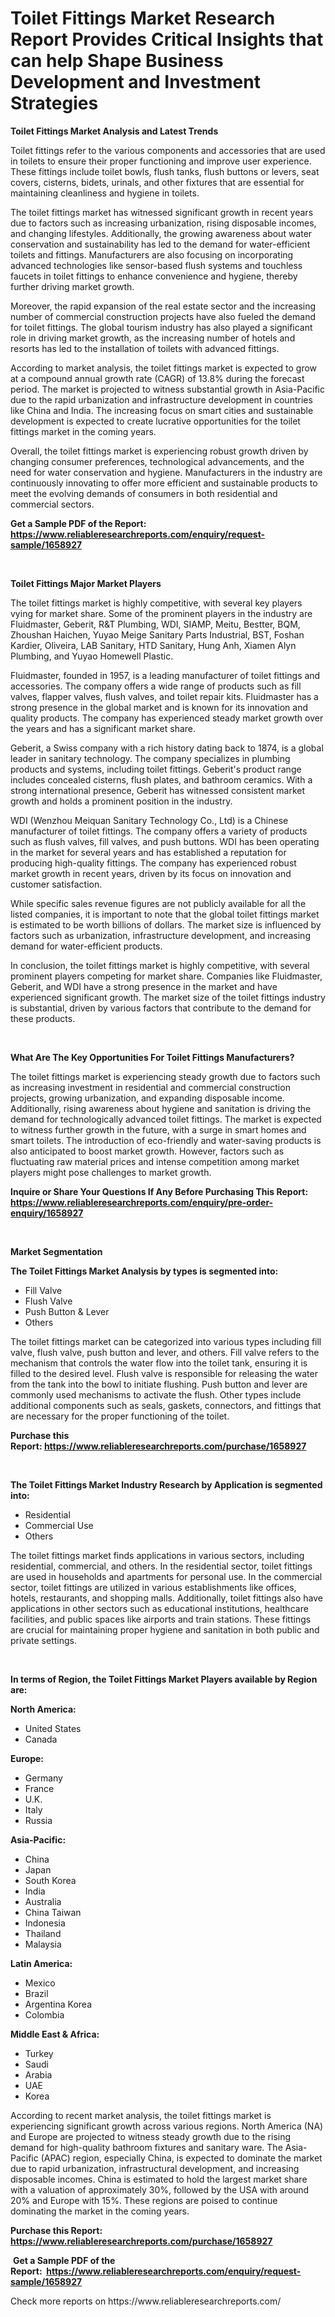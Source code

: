 <p><h1>Toilet Fittings Market Research Report Provides Critical Insights that can help Shape Business Development and Investment Strategies</h1></p><p><strong>Toilet Fittings Market Analysis and Latest Trends</strong></p>
<p><p>Toilet fittings refer to the various components and accessories that are used in toilets to ensure their proper functioning and improve user experience. These fittings include toilet bowls, flush tanks, flush buttons or levers, seat covers, cisterns, bidets, urinals, and other fixtures that are essential for maintaining cleanliness and hygiene in toilets.</p><p>The toilet fittings market has witnessed significant growth in recent years due to factors such as increasing urbanization, rising disposable incomes, and changing lifestyles. Additionally, the growing awareness about water conservation and sustainability has led to the demand for water-efficient toilets and fittings. Manufacturers are also focusing on incorporating advanced technologies like sensor-based flush systems and touchless faucets in toilet fittings to enhance convenience and hygiene, thereby further driving market growth.</p><p>Moreover, the rapid expansion of the real estate sector and the increasing number of commercial construction projects have also fueled the demand for toilet fittings. The global tourism industry has also played a significant role in driving market growth, as the increasing number of hotels and resorts has led to the installation of toilets with advanced fittings.</p><p>According to market analysis, the toilet fittings market is expected to grow at a compound annual growth rate (CAGR) of 13.8% during the forecast period. The market is projected to witness substantial growth in Asia-Pacific due to the rapid urbanization and infrastructure development in countries like China and India. The increasing focus on smart cities and sustainable development is expected to create lucrative opportunities for the toilet fittings market in the coming years.</p><p>Overall, the toilet fittings market is experiencing robust growth driven by changing consumer preferences, technological advancements, and the need for water conservation and hygiene. Manufacturers in the industry are continuously innovating to offer more efficient and sustainable products to meet the evolving demands of consumers in both residential and commercial sectors.</p></p>
<p><strong>Get a Sample PDF of the Report:&nbsp; <a href="https://www.reliableresearchreports.com/enquiry/request-sample/1658927">https://www.reliableresearchreports.com/enquiry/request-sample/1658927</a></strong></p>
<p>&nbsp;</p>
<p><strong>Toilet Fittings Major Market Players</strong></p>
<p><p>The toilet fittings market is highly competitive, with several key players vying for market share. Some of the prominent players in the industry are Fluidmaster, Geberit, R&T Plumbing, WDI, SIAMP, Meitu, Bestter, BQM, Zhoushan Haichen, Yuyao Meige Sanitary Parts Industrial, BST, Foshan Kardier, Oliveira, LAB Sanitary, HTD Sanitary, Hung Anh, Xiamen Alyn Plumbing, and Yuyao Homewell Plastic.</p><p>Fluidmaster, founded in 1957, is a leading manufacturer of toilet fittings and accessories. The company offers a wide range of products such as fill valves, flapper valves, flush valves, and toilet repair kits. Fluidmaster has a strong presence in the global market and is known for its innovation and quality products. The company has experienced steady market growth over the years and has a significant market share.</p><p>Geberit, a Swiss company with a rich history dating back to 1874, is a global leader in sanitary technology. The company specializes in plumbing products and systems, including toilet fittings. Geberit's product range includes concealed cisterns, flush plates, and bathroom ceramics. With a strong international presence, Geberit has witnessed consistent market growth and holds a prominent position in the industry.</p><p>WDI (Wenzhou Meiquan Sanitary Technology Co., Ltd) is a Chinese manufacturer of toilet fittings. The company offers a variety of products such as flush valves, fill valves, and push buttons. WDI has been operating in the market for several years and has established a reputation for producing high-quality fittings. The company has experienced robust market growth in recent years, driven by its focus on innovation and customer satisfaction.</p><p>While specific sales revenue figures are not publicly available for all the listed companies, it is important to note that the global toilet fittings market is estimated to be worth billions of dollars. The market size is influenced by factors such as urbanization, infrastructure development, and increasing demand for water-efficient products.</p><p>In conclusion, the toilet fittings market is highly competitive, with several prominent players competing for market share. Companies like Fluidmaster, Geberit, and WDI have a strong presence in the market and have experienced significant growth. The market size of the toilet fittings industry is substantial, driven by various factors that contribute to the demand for these products.</p></p>
<p>&nbsp;</p>
<p><strong>What Are The Key Opportunities For Toilet Fittings Manufacturers?</strong></p>
<p><p>The toilet fittings market is experiencing steady growth due to factors such as increasing investment in residential and commercial construction projects, growing urbanization, and expanding disposable income. Additionally, rising awareness about hygiene and sanitation is driving the demand for technologically advanced toilet fittings. The market is expected to witness further growth in the future, with a surge in smart homes and smart toilets. The introduction of eco-friendly and water-saving products is also anticipated to boost market growth. However, factors such as fluctuating raw material prices and intense competition among market players might pose challenges to market growth.</p></p>
<p><strong>Inquire or Share Your Questions If Any Before Purchasing This Report: <a href="https://www.reliableresearchreports.com/enquiry/pre-order-enquiry/1658927">https://www.reliableresearchreports.com/enquiry/pre-order-enquiry/1658927</a></strong></p>
<p>&nbsp;</p>
<p><strong>Market Segmentation</strong></p>
<p><strong>The Toilet Fittings Market Analysis by types is segmented into:</strong></p>
<p><ul><li>Fill Valve</li><li>Flush Valve</li><li>Push Button & Lever</li><li>Others</li></ul></p>
<p><p>The toilet fittings market can be categorized into various types including fill valve, flush valve, push button and lever, and others. Fill valve refers to the mechanism that controls the water flow into the toilet tank, ensuring it is filled to the desired level. Flush valve is responsible for releasing the water from the tank into the bowl to initiate flushing. Push button and lever are commonly used mechanisms to activate the flush. Other types include additional components such as seals, gaskets, connectors, and fittings that are necessary for the proper functioning of the toilet.</p></p>
<p><strong>Purchase this Report:&nbsp;<a href="https://www.reliableresearchreports.com/purchase/1658927">https://www.reliableresearchreports.com/purchase/1658927</a></strong></p>
<p>&nbsp;</p>
<p><strong>The Toilet Fittings Market Industry Research by Application is segmented into:</strong></p>
<p><ul><li>Residential</li><li>Commercial Use</li><li>Others</li></ul></p>
<p><p>The toilet fittings market finds applications in various sectors, including residential, commercial, and others. In the residential sector, toilet fittings are used in households and apartments for personal use. In the commercial sector, toilet fittings are utilized in various establishments like offices, hotels, restaurants, and shopping malls. Additionally, toilet fittings also have applications in other sectors such as educational institutions, healthcare facilities, and public spaces like airports and train stations. These fittings are crucial for maintaining proper hygiene and sanitation in both public and private settings.</p></p>
<p>&nbsp;</p>
<p><strong>In terms of Region, the Toilet Fittings Market Players available by Region are:</strong></p>
<p>
    <p> <strong> North America: </strong>
        <ul>
            <li>United States</li>
            <li>Canada</li>
        </ul>
        </p> 
    <p> <strong> Europe: </strong>
        <ul>
            <li>Germany</li>
            <li>France</li>
            <li>U.K.</li>
            <li>Italy</li>
            <li>Russia</li>
        </ul>
        </p> 
    <p> <strong> Asia-Pacific: </strong>
        <ul>
            <li>China</li>
            <li>Japan</li>
            <li>South Korea</li>
            <li>India</li>
            <li>Australia</li>
            <li>China Taiwan</li>
            <li>Indonesia</li>
            <li>Thailand</li>
            <li>Malaysia</li>
        </ul>
        </p> 
    <p> <strong> Latin America: </strong>
        <ul>
            <li>Mexico</li>
            <li>Brazil</li>
            <li>Argentina Korea</li>
            <li>Colombia</li>
        </ul>
        </p> 
    <p> <strong> Middle East & Africa: </strong>
        <ul>
            <li>Turkey</li>
            <li>Saudi</li>
            <li>Arabia</li>
            <li>UAE</li>
            <li>Korea</li>
        </ul>
    </p>
    </p>
<p><p>According to recent market analysis, the toilet fittings market is experiencing significant growth across various regions. North America (NA) and Europe are projected to witness steady growth due to the rising demand for high-quality bathroom fixtures and sanitary ware. The Asia-Pacific (APAC) region, especially China, is expected to dominate the market due to rapid urbanization, infrastructural development, and increasing disposable incomes. China is estimated to hold the largest market share with a valuation of approximately 30%, followed by the USA with around 20% and Europe with 15%. These regions are poised to continue dominating the market in the coming years.</p></p>
<p><strong>Purchase this Report: <a href="https://www.reliableresearchreports.com/purchase/1658927">https://www.reliableresearchreports.com/purchase/1658927</a></strong></p>
<p>&nbsp;<strong>Get a Sample PDF of the Report:&nbsp;&nbsp;<a href="https://www.reliableresearchreports.com/enquiry/request-sample/1658927">https://www.reliableresearchreports.com/enquiry/request-sample/1658927</a></strong></p>
<p><strong></strong></p>
<p>Check more reports on https://www.reliableresearchreports.com/</p>